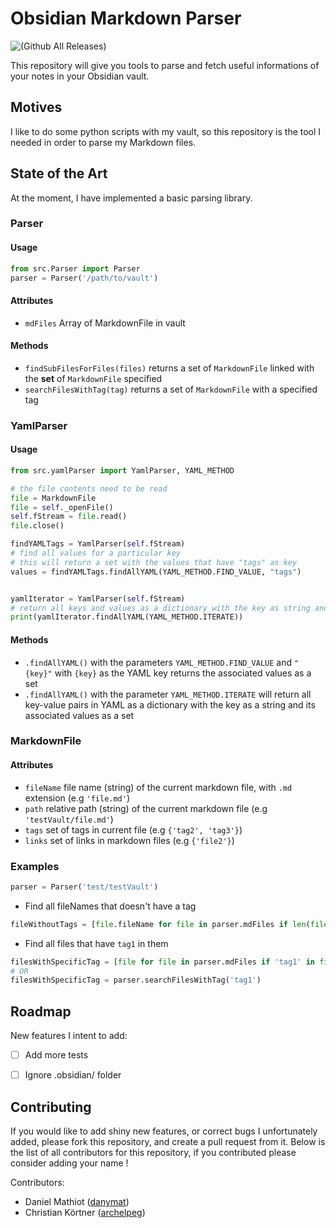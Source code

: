 # Obsidian Markdown Parser

![(Github All Releases)](https://img.shields.io/github/downloads/danymat/Obsidian-Extractor/total)

This repository will give you tools to parse and fetch useful informations of your notes in your Obsidian vault.

## Motives

I like to do some python scripts with my vault, so this repository is the tool I needed in order to parse my Markdown files.

## State of the Art

At the moment, I have implemented a basic parsing library.

### Parser

#### Usage

```python
from src.Parser import Parser
parser = Parser('/path/to/vault')
```

#### Attributes

- `mdFiles` Array of MarkdownFile in vault

#### Methods

- `findSubFilesForFiles(files)` returns a set of `MarkdownFile` linked with the **set** of `MarkdownFile` specified
- `searchFilesWithTag(tag)` returns a set of `MarkdownFile` with a specified tag


### YamlParser

#### Usage

```python
from src.yamlParser import YamlParser, YAML_METHOD

# the file contents need to be read
file = MarkdownFile
file = self._openFile()
self.fStream = file.read()
file.close()

findYAMLTags = YamlParser(self.fStream)
# find all values for a particular key
# this will return a set with the values that have "tags" as key
values = findYAMLTags.findAllYAML(YAML_METHOD.FIND_VALUE, "tags")


yamlIterator = YamlParser(self.fStream)
# return all keys and values as a dictionary with the key as string and its values as set
print(yamlIterator.findAllYAML(YAML_METHOD.ITERATE))
```

#### Methods

- `.findAllYAML()` with the parameters `YAML_METHOD.FIND_VALUE` and `"{key}"` with `{key}`
  as the YAML key returns the associated values as a set
- `.findAllYAML()` with the parameter `YAML_METHOD.ITERATE` will return all key-value
  pairs in YAML as a dictionary with the key as a string and its associated
  values as a set

### MarkdownFile

#### Attributes

- `fileName` file name (string) of the current markdown file, with `.md` extension (e.g `'file.md'`)
- `path` relative path (string) of the current markdown file (e.g `'testVault/file.md'`)
- `tags` set of tags in current file (e.g `{'tag2', 'tag3'}`)
- `links` set of links in markdown files (e.g `{'file2'}`)

### Examples

```python
parser = Parser('test/testVault')
```

- Find all fileNames that doesn't have a tag

```python
fileWithoutTags = [file.fileName for file in parser.mdFiles if len(file.tags) == 0]
```

- Find all files that have `tag1` in them

```python
filesWithSpecificTag = [file for file in parser.mdFiles if 'tag1' in file.tags]
# OR
filesWithSpecificTag = parser.searchFilesWithTag('tag1')
```

## Roadmap

New features I intent to add:


- [ ] Add more tests 
- [ ] Ignore .obsidian/ folder


## Contributing

If you would like to add shiny new features, or correct bugs I unfortunately added, please fork
this repository, and create a pull request from it. Below is the list of all contributors for this repository, if you contributed please consider adding your name !

Contributors:

- Daniel Mathiot ([danymat](https://github.com/danymat))
- Christian Körtner ([archelpeg](https://github.com/archelpeg))

